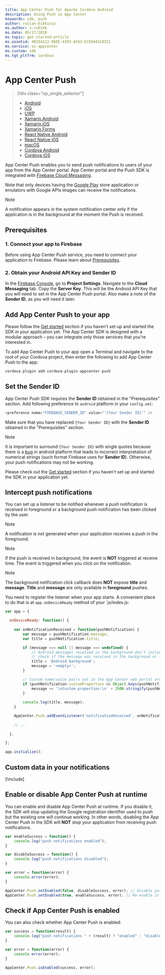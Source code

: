 ```yaml
---
title: App Center Push for Apache Cordova Android
description: Using Push in App Center
keywords: sdk, push
author: ruslan-bikkinin
ms.author: v-rubikk
ms.date: 05/17/2018
ms.topic: get-started-article
ms.assetid: 40254112-9AEE-4393-AC63-E156441C0311
ms.service: vs-appcenter
ms.custom: sdk
ms.tgt_pltfrm: cordova
---
```

# App Center Push

> [!div class="op_single_selector"]
> * [Android](android.md)
> * [iOS](ios.md)
> * [UWP](uwp.md)
> * [Xamarin.Android](xamarin-android.md)
> * [Xamarin.iOS](xamarin-ios.md)
> * [Xamarin.Forms](xamarin-forms.md)
> * [React Native Android](react-native-android.md)
> * [React Native iOS](react-native-ios.md)
> * [macOS](macos.md)
> * [Cordova Android](cordova-android.md)
> * [Cordova iOS](cordova-ios.md)

App Center Push enables you to send push notifications to users of your app from the App Center portal. App Center portal and the Push SDK is integrated with [Firebase Cloud Messaging](https://firebase.google.com/docs/cloud-messaging/).

Note that only devices having the [Google Play](https://play.google.com/) store application or emulators with Google APIs images can receive the notifications.

> [!NOTE]
> A notification appears in the system notification center only if the application is in the background at the moment the Push is received.

## Prerequisites

### 1. Connect your app to Firebase

Before using App Center Push service, you need to connect your application to Firebase. Please learn about [Prerequisites](https://firebase.google.com/docs/android/setup#prerequisites).

### 2. Obtain your Android API Key and Sender ID

In the [Firebase Console](https://console.firebase.google.com/), go to **Project Settings**. Navigate to the **Cloud Messaging** tab. Copy the **Server Key**. This will be the Android API Key that you will need to set in the App Center Push portal. Also make a note of the **Sender ID**, as you will need it later.

## Add App Center Push to your app

Please follow the [Get started](~/sdk/getting-started/cordova.md) section if you haven't set up and started the SDK in your application yet. The App Center SDK is designed with a modular approach – you can integrate only those services that you're interested in.

To add App Center Push to your app open a Terminal and navigate to the root of your Cordova project, then enter the following to add App Center Push to the app:

```js
cordova plugin add cordova-plugin-appcenter-push
```

## Set the Sender ID

App Center Push SDK requires the **Sender ID** obtained in the "Prerequisites" section. Add following preference to `android` platform in your `config.xml`:

```js
<preference name="FIREBASE_SENDER_ID" value="'{Your Sender ID}'" />
```

Make sure that you have replaced `{Your Sender ID}` with the **Sender ID** obtained in the "Prerequisites" section. 

> [!NOTE]
> It is important to surround `{Your Sender ID}` with single quotes because there is a [bug](https://issuetracker.google.com/issues/37009529) in android platform that leads to incorrect interpretation of numerical strings (such format Firebase uses for **Sender ID**). Otherwise, your push notifications may not be working.

Please check out the [Get started](~/sdk/getting-started/cordova.md) section if you haven't set up and started the SDK in your application yet.

## Intercept push notifications

You can set up a listener to be notified whenever a push notification is received in foreground or a background push notification has been clicked by the user.

> [!NOTE]
> A notification is not generated when your application receives a push in the foreground.

> [!NOTE]
> If the push is received in background, the event is **NOT** triggered at receive time. The event is triggered when you click on the notification.

> [!NOTE]
> The background notification click callback does **NOT** expose **title** and **message**. **Title** and **message** are only available in **foreground** pushes.

You need to register the listener when your app starts. A convenient place to do that is at `app.onDeviceReady` method of your `js/index.js:

```js
var app = {

  onDeviceReady: function() {
    
    var onNotificationReceived = function(pushNotification) {
        var message = pushNotification.message;
        var title = pushNotification.title;

        if (message === null || message === undefined) {
            // Android messages received in the background don't include a message. On Android, that fact can be used to
            // check if the message was received in the background or foreground. For iOS the message is always present.
            title = 'Android background';
            message = '<empty>';
        }

        // Custom name/value pairs set in the App Center web portal are in customProperties
        if (pushNotification.customProperties && Object.keys(pushNotification.customProperties).length > 0) {
            message += '\nCustom properties:\n' + JSON.stringify(pushNotification.customProperties);
        }
        
        console.log(title, message);
    }

    AppCenter.Push.addEventListener('notificationReceived', onNotificationReceived);    
  
    // ...
    
  },  

};

app.initialize();
```

## Custom data in your notifications

[!include[](custom-data-android.md)]

## Enable or disable App Center Push at runtime

You can enable and disable App Center Push at runtime. If you disable it, the SDK will stop updating the Google registration identifier used to push but the existing one will continue working. In other words, disabling the App Center Push in the SDK will **NOT** stop your application from receiving push notifications.

```js
var enableSuccess = function() {
    console.log("push notifications enabled");
}

var disableSuccess = function() {
    console.log("push notifications disabled");
}

var error = function(error) {
    console.error(error);
}

AppCenter.Push.setEnabled(false, disableSuccess, error); // Disable push
AppCenter.Push.setEnabled(true, enableSuccess, error); // Re-enable it
```

## Check if App Center Push is enabled

You can also check whether App Center Push is enabled:

```js
var success = function(result) {
    console.log("push notifications " + (result) ? "enabled" : "disabled");
}

var error = function(error) {
    console.error(error);
}

AppCenter.Push.isEnabled(success, error);
```



